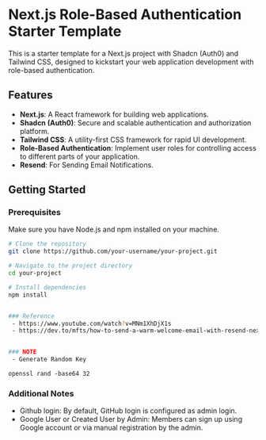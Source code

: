 # Next.js Role-Based Authentication Starter Template

This is a starter template for a Next.js project with Shadcn (Auth0) and Tailwind CSS, designed to kickstart your web application development with role-based authentication.

## Features

- **Next.js**: A React framework for building web applications.
- **Shadcn (Auth0)**: Secure and scalable authentication and authorization platform.
- **Tailwind CSS**: A utility-first CSS framework for rapid UI development.
- **Role-Based Authentication**: Implement user roles for controlling access to different parts 
of your application.
- **Resend**: For Sending Email Notifications.

## Getting Started

### Prerequisites

Make sure you have Node.js and npm installed on your machine.

```bash
# Clone the repository
git clone https://github.com/your-username/your-project.git

# Navigate to the project directory
cd your-project

# Install dependencies
npm install


### Reference
 - https://www.youtube.com/watch?v=MNm1XhDjX1s
 - https://dev.to/mfts/how-to-send-a-warm-welcome-email-with-resend-next-auth-and-react-email-576f


### NOTE
 - Generate Random Key
```

```
openssl rand -base64 32

```

### Additional Notes
- Github login: By default, GitHub login is configured as admin login.
- Google User or Created User by Admin: Members can sign up using Google account or via manual registration by the admin.